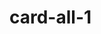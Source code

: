 # card-all-1

<!--

index.html (83 card all 1)

D:\1a = مسار تعليم الويب الزيرو\0 المسارات الثلاثة بشكل عام\5 = تصميات اخري\8 = اجزاء من موقع\a7 = card\card

-->
